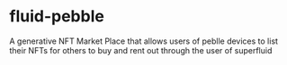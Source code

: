 # fluid-pebble

A generative NFT Market Place that allows users of peblle devices to list their NFTs for others to buy and rent out through the user of superfluid 
 
